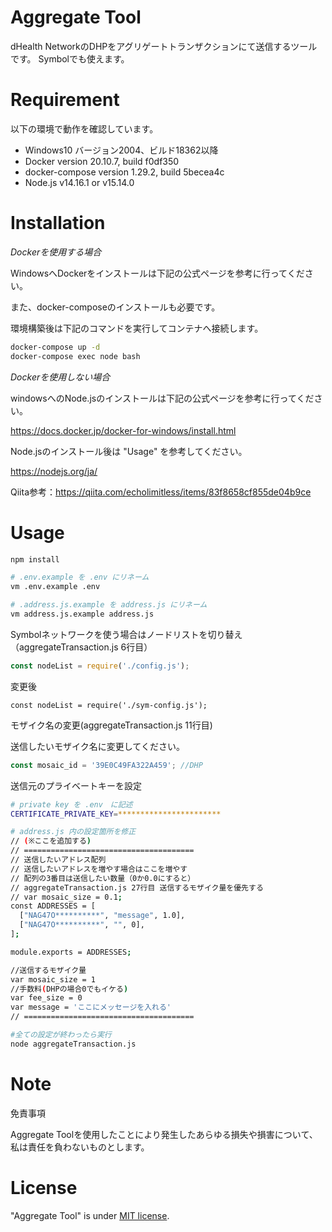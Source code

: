 # Aggregate Tool

dHealth NetworkのDHPをアグリゲートトランザクションにて送信するツールです。 
Symbolでも使えます。
 
# Requirement
 
 以下の環境で動作を確認しています。

* Windows10 バージョン2004、ビルド18362以降
* Docker version 20.10.7, build f0df350
* docker-compose version 1.29.2, build 5becea4c
* Node.js v14.16.1 or v15.14.0
 
# Installation
 
*Dockerを使用する場合*

WindowsへDockerをインストールは下記の公式ページを参考に行ってください。

また、docker-composeのインストールも必要です。

環境構築後は下記のコマンドを実行してコンテナへ接続します。

```bash
docker-compose up -d
docker-compose exec node bash
```


*Dockerを使用しない場合*

windowsへのNode.jsのインストールは下記の公式ページを参考に行ってください。

https://docs.docker.jp/docker-for-windows/install.html

Node.jsのインストール後は "Usage" を参考してください。

https://nodejs.org/ja/

Qiita参考：https://qiita.com/echolimitless/items/83f8658cf855de04b9ce

# Usage
 
 
```bash
npm install
```

```bash
# .env.example を .env にリネーム
vm .env.example .env
```

```bash
# .address.js.example を address.js にリネーム
vm address.js.example address.js
```

Symbolネットワークを使う場合はノードリストを切り替え（aggregateTransaction.js 6行目）

```aggregateTransaction.js 6行目
const nodeList = require('./config.js');
```

変更後

```
const nodeList = require('./sym-config.js');
```

モザイク名の変更(aggregateTransaction.js 11行目)

送信したいモザイク名に変更してください。


```aggregateTransaction.js 11行目
const mosaic_id = '39E0C49FA322A459'; //DHP

```

送信元のプライベートキーを設定

```bash
# private key を .env　に記述
CERTIFICATE_PRIVATE_KEY=***********************
```

```bash
# address.js 内の設定箇所を修正
// (※ここを追加する)
// ======================================
// 送信したいアドレス配列
// 送信したいアドレスを増やす場合はここを増やす
// 配列の3番目は送信したい数量（0か0.0にすると）
// aggregateTransaction.js 27行目 送信するモザイク量を優先する
// var mosaic_size = 0.1;
const ADDRESSES = [
  ["NAG47O**********", "message", 1.0],
  ["NAG47O**********", "", 0],
];

module.exports = ADDRESSES;
```

```bash
//送信するモザイク量
var mosaic_size = 1
//手数料(DHPの場合0でもイケる)
var fee_size = 0
var message = 'ここにメッセージを入れる'
// ======================================
```

```bash
#全ての設定が終わったら実行
node aggregateTransaction.js
```
 
# Note
 
免責事項

Aggregate Toolを使用したことにより発生したあらゆる損失や損害について、私は責任を負わないものとします。
 
 
# License
 
"Aggregate Tool" is under [MIT license](https://en.wikipedia.org/wiki/MIT_License).
 